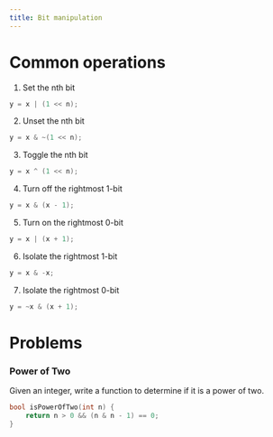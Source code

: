 ```yaml
---
title: Bit manipulation
---
```


# Common operations

1. Set the nth bit
```c++
y = x | (1 << n);
```

2. Unset the nth bit
```c++
y = x & ~(1 << n);
```

3. Toggle the nth bit
```c++
y = x ^ (1 << n);
```

4. Turn off the rightmost 1-bit
```c++
y = x & (x - 1);
```

5. Turn on the rightmost 0-bit
```c++
y = x | (x + 1);
```

6. Isolate the rightmost 1-bit
```c++
y = x & -x;
```

7. Isolate the rightmost 0-bit
```c++
y = ~x & (x + 1);
```

# Problems

### Power of Two
Given an integer, write a function to determine if it is a power of two.
```c++
bool isPowerOfTwo(int n) {
    return n > 0 && (n & n - 1) == 0;
}
```
